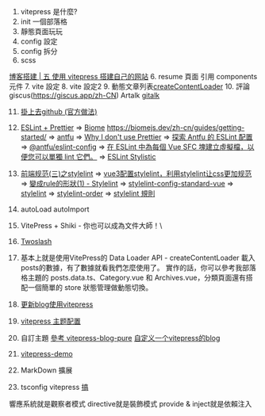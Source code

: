 
1. vitepress 是什麼?
2. init 一個部落格
3. 靜態頁面玩玩
4. config 設定
5. config 拆分[](https://juejin.cn/post/7349136892334374927)
6. scss

[博客搭建 | 五 使用 vitepress 搭建自己的网站](https://juejin.cn/post/7380296428142477312)
6. resume 頁面 引用 components 元件
7. vite 設定
8. vite 設定2
9. 動態文章列表[createContentLoader](https://jinyuu.cn/posts/vitepress%E5%8D%9A%E5%AE%A2%E4%B8%AA%E6%80%A7%E5%8C%96%E4%BF%AE%E6%94%B9.html)
10. 評論 giscus(https://giscus.app/zh-CN) Artalk [](https://www.lihaoyu.cn/posts/use-artalk-in-valaxy)  [gitalk](https://blog.goalonez.site/blog/VitePress%E5%8D%9A%E5%AE%A2%E6%90%AD%E5%BB%BA.html#%E5%BC%95%E5%85%A5gitalk)


11. [掛上去github (官方做法)](https://docs.github.com/zh/pages/getting-started-with-github-pages/creating-a-github-pages-site)
12. [ESLint + Prettier](https://marketplace.visualstudio.com/items?itemName=rvest.vs-code-prettier-eslint) => [Biome](https://antfu.me/posts/why-not-prettier-zh) https://biomejs.dev/zh-cn/guides/getting-started/
=> [antfu](https://github.com/antfu/eslint-plugin-format)
=> [Why I don't use Prettier](https://antfu.me/posts/why-not-prettier)
=> [探索 Antfu 的 ESLint 配置](https://blog.csdn.net/gitblog_00027/article/details/136931799)
=> [@antfu/eslint-config](https://github.com/antfu/eslint-config)
=> [在 ESLint 中為每個 Vue SFC 塊建立虛擬檔，以便您可以單獨 lint 它們。](https://github.com/antfu/eslint-processor-vue-blocks)
=> [ESLint Stylistic](https://eslint.style/rules)

13. [前端规范(三)之stylelint](https://blog.csdn.net/weixin_42424283/article/details/128817090)
=> [vue3配置stylelint，利用stylelint让css更加规范](https://blog.csdn.net/2301_78152384/article/details/136671101)
=> [變成rule的形狀(1) - Stylelint](https://tempura-good-good.coderbridge.io/2022/05/22/stylelint/)
=> [stylelint-config-standard-vue](https://github.com/ota-meshi/stylelint-config-standard-vue)
=> [stylelint](https://stylelint.io/user-guide/configure)
=> [stylelint-order](https://www.npmjs.com/package/stylelint-order)
=> [stylelint 規則](https://stylelint.bootcss.com/user-guide/rules/list)

14. autoLoad autoImport

15. VitePress + Shiki - 你也可以成為文件大師！\
16. [Twoslash](https://hackmd.io/@R5nQ-zW1Q_aYM8gKaeHg3w/HkROswSTT?utm_source=preview-mode&utm_medium=rec)

17. [](https://laplace.tw/posts/quick-build-blog-with-vitepress#google_vignette)
基本上就是使用VitePress的 Data Loader API - createContentLoader 載入posts的數據，有了數據就看我們怎麼使用了。
實作的話，你可以參考我部落格主題的 posts.data.ts、Category.vue 和 Archives.vue，分類頁面還有搭配一個簡單的 store 狀態管理做動態切換。

18. [更新blog使用vitepress](https://www.timeslow.net/posts/vitepress-first.html)
19. [vitepress 主题配置](https://theme.sugarat.top/config/frontmatter.html)

20. 自訂主題 [參考 vitepress-blog-pure](https://github.com/airene/vitepress-blog-pure) [自定义一个vitepress的blog](https://juejin.cn/post/7134586612406714375?from=search-suggest)
21. [vitepress-demo](https://juejin.cn/post/7203661966614560828?from=search-suggest)

22. MarkDown 擴展
23. tsconfig vitepress [ 搞 ](https://juejin.cn/post/7385081262870888487)



響應系統就是觀察者模式
directive就是裝飾模式
provide & inject就是依賴注入